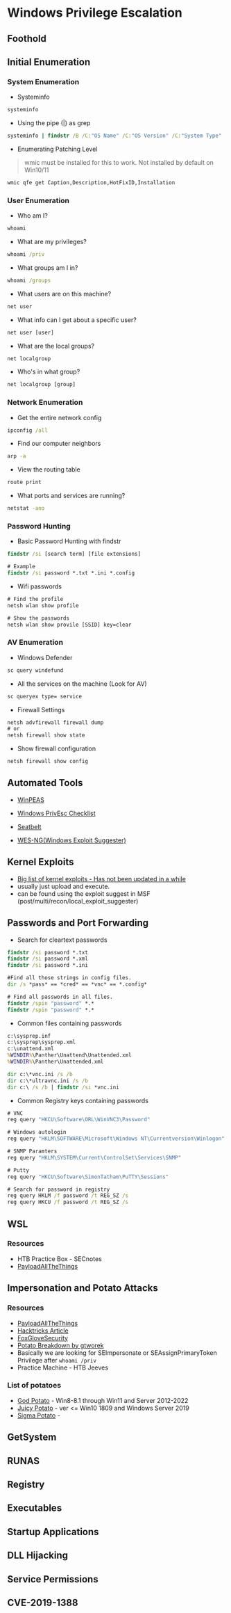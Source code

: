 # Windows Privilege Escalation

## Foothold

## Initial Enumeration
### System Enumeration
* Systeminfo
```cmd
systeminfo
```
* Using the pipe (|) as grep
```cmd
systeminfo | findstr /B /C:"OS Name" /C:"OS Version" /C:"System Type"
```
* Enumerating Patching Level
> wmic must be installed for this to work. Not installed by default on Win10/11
```cmd
wmic qfe get Caption,Description,HotFixID,Installation
```

### User Enumeration
* Who am I?
```cmd
whoami
```
* What are my privileges?
```cmd
whoami /priv
```
* What groups am I in?
```cmd
whoami /groups
```
* What users are on this machine?
```cmd
net user
```
* What info can I get about a specific user?
```cmd
net user [user]
```
* What are the local groups?
```cmd
net localgroup
```
* Who's in what group?
```cmd
net localgroup [group]
```

### Network Enumeration
* Get the entire network config
```cmd
ipconfig /all
```
* Find our computer neighbors
```cmd
arp -a
```
* View the routing table
```cmd
route print
```
* What ports and services are running?
```cmd
netstat -ano
```

### Password Hunting
* Basic Password Hunting with findstr
```cmd
findstr /si [search term] [file extensions]

# Example
findstr /si password *.txt *.ini *.config
```
* Wifi passwords
```cmd
# Find the profile
netsh wlan show profile

# Show the passwords
netsh wlan show provile [SSID] key=clear
```

### AV Enumeration
* Windows Defender
```cmd
sc query windefund
```
* All the services on the machine (Look for AV)
```cmd
sc queryex type= service
```
* Firewall Settings
```cmd
netsh advfirewall firewall dump
# or
netsh firewall show state
```
* Show firewall configuration
```cmd
netsh firewall show config
```

## Automated Tools
* [WinPEAS](https://github.com/peass-ng/PEASS-ng)

* [Windows PrivEsc Checklist](https://book.hacktricks.wiki/en/windows-hardening/checklist-windows-privilege-escalation.html)

* [Seatbelt](https://github.com/GhostPack/Seatbelt)

* [WES-NG(Windows Exploit Suggester)](https://github.com/bitsadmin/wesng)

## Kernel Exploits
* [Big list of kernel exploits - Has not been updated in a while](https://github.com/SecWiki/windows-kernel-exploits)
* usually just upload and execute. 
* can be found using the exploit suggest in MSF (post/multi/recon/local_exploit_suggester)

## Passwords and Port Forwarding
* Search for cleartext passwords
```cmd
findstr /si password *.txt
findstr /si password *.xml
findstr /si password *.ini

#Find all those strings in config files.
dir /s *pass* == *cred* == *vnc* == *.config*

# Find all passwords in all files.
findstr /spin "password" *.*
findstr /spin "password" *.*
```
* Common files containing passwords
```cmd
c:\sysprep.inf
c:\sysprep\sysprep.xml
c:\unattend.xml
%WINDIR%\Panther\Unattend\Unattended.xml
%WINDIR%\Panther\Unattended.xml

dir c:\*vnc.ini /s /b
dir c:\*ultravnc.ini /s /b 
dir c:\ /s /b | findstr /si *vnc.ini
```
* Common Registry keys containing passwords
```cmd
# VNC
reg query "HKCU\Software\ORL\WinVNC3\Password"

# Windows autologin
reg query "HKLM\SOFTWARE\Microsoft\Windows NT\Currentversion\Winlogon"

# SNMP Paramters
reg query "HKLM\SYSTEM\Current\ControlSet\Services\SNMP"

# Putty
reg query "HKCU\Software\SimonTatham\PuTTY\Sessions"

# Search for password in registry
reg query HKLM /f password /t REG_SZ /s
reg query HKCU /f password /t REG_SZ /s
```
## WSL
### Resources
* HTB Practice Box - SECnotes
* [PayloadAllTheThings](https://swisskyrepo.github.io/InternalAllTheThings/redteam/escalation/windows-privilege-escalation/#eop---windows-subsystem-for-linux-wsl)


## Impersonation and Potato Attacks
### Resources
* [PayloadAllTheThings](https://swisskyrepo.github.io/InternalAllTheThings/redteam/escalation/windows-privilege-escalation/#eop-impersonation-privileges)
* [Hacktricks Article](https://book.hacktricks.wiki/en/windows-hardening/windows-local-privilege-escalation/roguepotato-and-printspoofer.html)
* [FoxGloveSecurity](https://foxglovesecurity.com/2016/09/26/rotten-potato-privilege-escalation-from-service-accounts-to-system/)
* [Potato Breakdown by gtworek](https://github.com/gtworek/Priv2Admin)
* Basically we are looking for SEImpersonate or SEAssignPrimaryToken Privilege after `whoami /priv`
* Practice Machine - HTB Jeeves

### List of potatoes
* [God Potato](https://github.com/BeichenDream/GodPotato) - Win8-8.1 through Win11 and Server 2012-2022
* [Juicy Potato](https://github.com/ohpe/juicy-potato/releases) - ver <= Win10 1809 and Windows Server 2019
* [Sigma Potato](https://github.com/tylerdotrar/SigmaPotato) - 



## GetSystem

## RUNAS

## Registry

## Executables

## Startup Applications

## DLL Hijacking

## Service Permissions

## CVE-2019-1388
